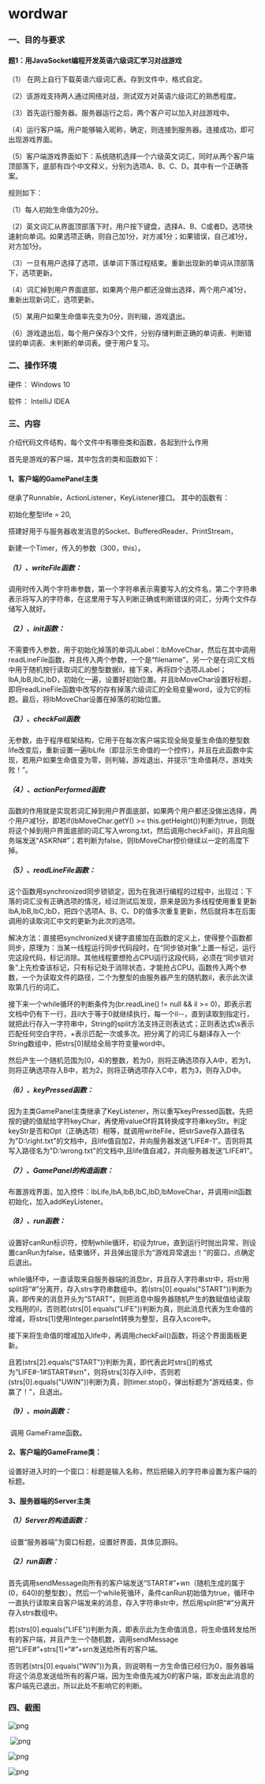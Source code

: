 # wordwar

### 一、目的与要求

#### 题1：用JavaSocket编程开发英语六级词汇学习对战游戏

（1） 在网上自行下载英语六级词汇表。存到文件中，格式自定。

（2）该游戏支持两人通过网络对战，测试双方对英语六级词汇的熟悉程度。

（3）首先运行服务器。服务器运行之后，两个客户可以加入对战游戏中。

（4）运行客户端。用户能够输入昵称，确定，则连接到服务器。连接成功，即可出现游戏界面。

（5）客户端游戏界面如下：系统随机选择一个六级英文词汇，同时从两个客户端顶部落下，底部有四个中文释义，分别为选项A、B、C、D。其中有一个正确答案。

规则如下：

（1）每人初始生命值为20分。

（2）英文词汇从界面顶部落下时，用户按下键盘，选择A、B、C或者D。选项快速射向单词。如果选项正确，则自己加1分，对方减1分；如果错误，自己减1分，对方加1分。

（3）一旦有用户选择了选项，该单词下落过程结束。重新出现新的单词从顶部落下，选项更新。

（4）词汇掉到用户界面底部，如果两个用户都还没做出选择，两个用户减1分，重新出现新词汇，选项更新。

（5）某用户如果生命值率先变为0分，则判输，游戏退出。

（6）游戏退出后，每个用户保存3个文件，分别存储判断正确的单词表、判断错误的单词表、未判断的单词表。便于用户复习。

### 二、操作环境

硬件： Windows 10

软件： IntelliJ IDEA 

### 三、内容

介绍代码文件结构，每个文件中有哪些类和函数，各起到什么作用

首先是游戏的客户端，其中包含的类和函数如下：

#### 1、客户端的GamePanel主类

继承了Runnable，ActionListener，KeyListener接口。 其中的函数有：

初始化整型life = 20,

搭建好用于与服务器收发消息的Socket、BufferedReader、PrintStream，

新建一个Timer，传入的参数（300，this）。

##### （1）、writeFile函数：

调用时传入两个字符串参数，第一个字符串表示需要写入的文件名，第二个字符串表示将写入的字符串，在这里用于写入判断正确或判断错误的词汇，分两个文件存储写入就好。

##### （2）、init函数：

不需要传入参数，用于初始化掉落的单词JLabel：lbMoveChar，然后在其中调用readLineFile函数，并且传入两个参数，一个是“filename”，另一个是在词汇文档中用于随机按行读取词汇的整型数据il，接下来，再将四个选项JLabel；lbA,lbB,lbC,lbD，初始化一遍，设置好初始位置。并且lbMoveChar设置好标题，即将readLineFile函数中改写的存有掉落六级词汇的全局变量word，设为它的标题。最后，将lbMoveChar设置在掉落的初始位置。

##### （3）、checkFail函数

无参数，由于程序框架结构，它用于在每次客户端实现全局变量生命值的整型数life改变后，重新设置一遍lbLife（即显示生命值的一个控件），并且在此函数中实现，若用户如果生命值变为零，则判输，游戏退出，并提示“生命值耗尽，游戏失败！”。

##### （4）、actionPerformed函数

函数的作用就是实现若词汇掉到用户界面底部，如果两个用户都还没做出选择，两个用户减1分，即若if(lbMoveChar.getY() >= this.getHeight())判断为true，则既将这个掉到用户界面底部的词汇写入wrong.txt，然后调用checkFail()，并且向服务端发送“ASKRN#”；若判断为false，则lbMoveChar控价继续以一定的高度下掉。

##### （5）、readLineFile函数：

这个函数用synchronized同步锁锁定，因为在我进行编程的过程中，出现过：下落的词汇没有正确选项的情况，经过测试后发现，原来是因为多线程使用重复更新lbA,lbB,lbC,lbD，把四个选项A、B、C、D的值多次重复更新，然后就将本在后面调用的读取词汇中文的更新为此次的选项。

 

解决方法：直接把synchronized关键字直接加在函数的定义上，使得整个函数都同步，原理为：当某一线程运行同步代码段时，在“同步锁对象”上置一标记，运行完这段代码，标记消除。其他线程要想抢占CPU运行这段代码，必须在“同步锁对象”上先检查该标记，只有标记处于消除状态，才能抢占CPU。函数传入两个参数，一个为读取文件的路径，二个为整型的由服务器产生的随机数il，表示此次读取第几行的词汇。

 

接下来一个while循环的判断条件为(br.readLine() != null && il >= 0)，即表示若文档中仍有下一行，且il大于等于0就继续执行，每一个il--，直到读取到指定行，就把此行存入一字符串中，String的split方法支持正则表达式；正则表达式\s表示匹配任何空白字符，+表示匹配一次或多次。把分离了的词汇与翻译存入一个String数组中，把strs[0]赋给全局字符变量word中。

 

然后产生一个随机范围为[0，4)的整数，若为0，则将正确选项存入A中，若为1，则将正确选项存入B中，若为2，则将正确选项存入C中，若为3，则存入D中。

##### （6）、keyPressed函数：

因为主类GamePanel主类继承了KeyListener，所以重写keyPressed函数。先把按的键的值赋给字符keyChar，再使用valueOf将其转换成字符串keyStr。判定keyStr是否和Opt（正确选项）相等，就调用writeFile，把strSave存入路径名为"D:\\right.txt"的文档中，且life值自加2，并向服务器发送“LIFE#-1”。否则将其写入路径名为"D:\\wrong.txt"的文档中,且life值自减2，并向服务器发送“LIFE#1”。

 

##### （7）、GamePanel的构造函数：

布置游戏界面，加入控件：lbLife,lbA,lbB,lbC,lbD,lbMoveChar，并调用init函数初始化，加入addKeyListener。

 

##### （8）、run函数：

​        设置好canRun标识符，控制while循环，初设为true，直到运行时抛出异常，则设置canRun为false，结束循环，并且弹出提示为“游戏异常退出！”的窗口，点确定后退出。

​        while循环中，一直读取来自服务器端的消息br，并且存入字符串str中，将str用split将“#”分离开，存入strs字符串数组中。若(strs[0].equals("START"))判断为真，即传来的消息开头为“START”，则把消息中服务器随机产生的数赋值给读取文档用的il，否则若(strs[0].equals("LIFE"))判断为真，则此消息代表为生命值的增减，将strs[1]使用Integer.parseInt转换为整型，且存入score中。

​        接下来将生命值的增减加入life中，再调用checkFail()函数，将这个界面面板更新。

​        且若(strs[2].equals("START"))判断为真，即代表此时strs[]的格式为“LIFE#-1#START#srn"，则将strs[3]存入il中，否则若(strs[0].equals("UWIN"))判断为真，则timer.stop()，弹出标题为“游戏结束，你赢了！”，且退出。

##### （9）、main函数：

​        调用 GameFrame函数。

 

#### 2、客户端的GameFrame类：

​        设置好进入时的一个窗口：标题是输入名称，然后把输入的字符串设置为客户端的标题。

#### 3、服务器端的Server主类

##### （1）Server的构造函数：

​        设置“服务器端”为窗口标题，设置好界面，具体见源码。

 

##### （2）run函数：

​        首先调用sendMessage向所有的客户端发送“START#”+wn（随机生成的属于(0，640)的整型数）。然后一个while死循环，条件canRun初始值为true，循环中一直执行读取来自客户端发来的消息，存入字符串str中，然后用split把“#”分离开存入strs数组中。

​        若(strs[0].equals("LIFE"))判断为真，即表示此为生命值消息，将生命值转发给所有的客户端，并且产生一个随机数，调用sendMessage把“LIFE#”+strs[1]+“#”+srn发送给所有的客户端。

否则若(strs[0].equals("WIN"))为真，则说明有一方生命值已经归为0，服务器端将这个消息发送给所有的客户端，因为生命值先减为0的客户端，即发出此消息的客户端先已退出，所以此处不影响它的判断。

 

### 四、截图
![png](http://cdn.peckerwood.top/33.png) 

​	 ![png](http://cdn.peckerwood.top/44.png)

![png](http://cdn.peckerwood.top/66.png)

![png](http://cdn.peckerwood.top/55.png)

 

 

 

